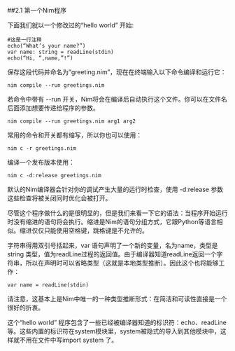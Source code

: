 ##2.1 第一个Nim程序

下面我们就以一个修改过的“hello world” 开始:
    
    #这是一行注释
    echo(“What’s your name?”) 
    var name: string = readLine(stdin)
    echo(“Hi, “,name,”!”)
 
保存这段代码并命名为”greeting.nim”，现在在终端输入以下命令编译和运行它：

    nim compile --run greetings.nim 

若命令中带有 --run 开关，Nim将会在编译后自动执行这个文件。你可以在文件名后面添加想要传递给程序的参数。

    nim compile --run greetings.nim arg1 arg2

常用的命令和开关都有缩写，所以你也可以使用：

`nim c -r greetings.nim`

编译一个发布版本使用：

`nim c -d:release greetings.nim`

默认的Nim编译器会针对你的调试产生大量的运行时检查，使用 -d:release 参数这些检查将被关闭同时优化会被打开。

尽管这个程序做什么的是很明显的，但是我们来看一下它的语法：当程序开始运行时没有缩进的语句将会执行。缩进是Nim的语句分组方式，它跟Python等语言相似。缩进仅仅只能使用空格键，跳格键是不允许的。

字符串得用双引号括起来，var 语句声明了一个新的变量，名为name，类型是 string 类型，值为readLine过程的返回值。由于编译器知道readLine返回一个字符串，所以在声明时可以省略类型（这就是本地类型推断）。因此这个也将能够工作：

`var name = readLine(stdin) `

请注意，这基本上是Nim中唯一的一种类型推断形式：在简洁和可读性直接是一个很好的折衷。

这个“hello world” 程序包含了一些已经被编译器知道的标识符：echo、readLine等。这些内置的标识符在system模块里，system被隐式的导入到其他模块中，这样就不用在文件中写import system 了。




